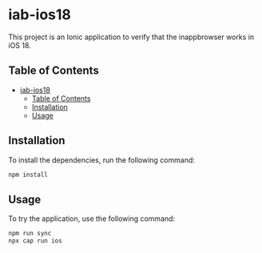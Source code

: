 # iab-ios18

This project is an Ionic application to verify that the inappbrowser works in iOS 18.

## Table of Contents

- [iab-ios18](#iab-ios18)
  - [Table of Contents](#table-of-contents)
  - [Installation](#installation)
  - [Usage](#usage)

## Installation

To install the dependencies, run the following command:

```bash
npm install
```

## Usage

To try the application, use the following command:

```bash
npm run sync
npx cap run ios
```
